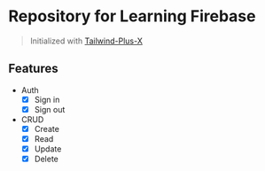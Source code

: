 # Repository for Learning Firebase
> Initialized with [Tailwind-Plus-X](https://github.com/joshxfi/tailwind-plus-x)

## Features
- Auth
  - [x] Sign in
  - [x] Sign out

- CRUD 
  - [x] Create
  - [x] Read
  - [x] Update
  - [x] Delete
